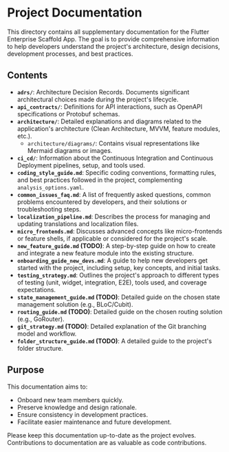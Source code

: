 # Project Documentation

This directory contains all supplementary documentation for the Flutter Enterprise Scaffold App.
The goal is to provide comprehensive information to help developers understand the project's architecture, design decisions, development processes, and best practices.

## Contents

-   **`adrs/`**: Architecture Decision Records. Documents significant architectural choices made during the project's lifecycle.
-   **`api_contracts/`**: Definitions for API interactions, such as OpenAPI specifications or Protobuf schemas.
-   **`architecture/`**: Detailed explanations and diagrams related to the application's architecture (Clean Architecture, MVVM, feature modules, etc.).
    -   `architecture/diagrams/`: Contains visual representations like Mermaid diagrams or images.
-   **`ci_cd/`**: Information about the Continuous Integration and Continuous Deployment pipelines, setup, and tools used.
-   **`coding_style_guide.md`**: Specific coding conventions, formatting rules, and best practices followed in the project, complementing `analysis_options.yaml`.
-   **`common_issues_faq.md`**: A list of frequently asked questions, common problems encountered by developers, and their solutions or troubleshooting steps.
-   **`localization_pipeline.md`**: Describes the process for managing and updating translations and localization files.
-   **`micro_frontends.md`**: Discusses advanced concepts like micro-frontends or feature shells, if applicable or considered for the project's scale.
-   **`new_feature_guide.md` (TODO)**: A step-by-step guide on how to create and integrate a new feature module into the existing structure.
-   **`onboarding_guide_new_devs.md`**: A guide to help new developers get started with the project, including setup, key concepts, and initial tasks.
-   **`testing_strategy.md`**: Outlines the project's approach to different types of testing (unit, widget, integration, E2E), tools used, and coverage expectations.
-   **`state_management_guide.md` (TODO)**: Detailed guide on the chosen state management solution (e.g., BLoC/Cubit).
-   **`routing_guide.md` (TODO)**: Detailed guide on the chosen routing solution (e.g., GoRouter).
-   **`git_strategy.md` (TODO)**: Detailed explanation of the Git branching model and workflow.
-   **`folder_structure_guide.md` (TODO)**: A detailed guide to the project's folder structure.

## Purpose
This documentation aims to:
-   Onboard new team members quickly.
-   Preserve knowledge and design rationale.
-   Ensure consistency in development practices.
-   Facilitate easier maintenance and future development.

Please keep this documentation up-to-date as the project evolves. Contributions to documentation are as valuable as code contributions.
